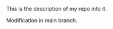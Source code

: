 This is the description of my repo into it.


































































Modification in main branch.